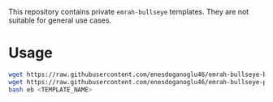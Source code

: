 This repository contains private `emrah-bullseye` templates. They are not
suitable for general use cases.


# Usage

```bash
wget https://raw.githubusercontent.com/enesdoganoglu46/emrah-bullseye-base/main/installer/eb
wget https://raw.githubusercontent.com/enesdoganoglu46/emrah-bullseye-private/main/installer/<TEMPLATE_NAME>.conf
bash eb <TEMPLATE_NAME>
```
